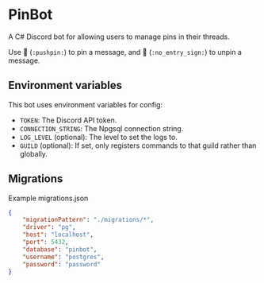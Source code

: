 # PinBot

A C\# Discord bot for allowing users to manage pins in their threads.

Use 📌 (`:pushpin:`) to pin a message, and 🚫 (`:no_entry_sign:`) to unpin a message.

## Environment variables

This bot uses environment variables for config:

- `TOKEN`: The Discord API token.
- `CONNECTION_STRING`: The Npgsql connection string.
- `LOG_LEVEL` (optional): The level to set the logs to.
- `GUILD` (optional): If set, only registers commands to that guild rather than globally.

## Migrations

Example migrations.json

```json
{
    "migrationPattern": "./migrations/*",
    "driver": "pg",
    "host": "localhost",
    "port": 5432,
    "database": "pinbot",
    "username": "postgres",
    "password": "password"
}
```
